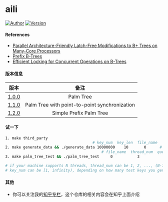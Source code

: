 # aili

[![Author](https://img.shields.io/badge/Author-UncP-brightgreen.svg)](https://github.com/UncP)
[![Version](https://img.shields.io/badge/Version-1.2.0-blue.svg)](https://github.com/UncP/aili)

#### References
* [Parallel Architecture-Friendly Latch-Free Modifications to B+ Trees on Many-Core Processors](http://www.vldb.org/pvldb/vol4/p795-sewall.pdf)
* [Prefix B-Trees](http://delivery.acm.org/10.1145/330000/320530/p11-bayer.pdf?ip=111.114.49.2&id=320530&acc=ACTIVE%20SERVICE&key=BF85BBA5741FDC6E%2E4510866D46BF76B7%2E4D4702B0C3E38B35%2E4D4702B0C3E38B35&__acm__=1537792786_42d3c27bf4ea064b8d68b89657e39bf6)
* [Efficient Locking for Concurrent Operations on B-Trees](https://www.csd.uoc.gr/~hy460/pdf/p650-lehman.pdf)

#### 版本信息
| 版本 |           备注             |
|:------:|:---------------------------:|
| [1.0.0](https://github.com/UncP/aili/tree/1.0.0)  | Palm Tree |
| [1.1.0](https://github.com/UncP/aili/tree/1.1.0)  | Palm Tree with point-to-point synchronization |
| [1.2.0](https://github.com/UncP/aili/tree/1.2.0)  | Simple Prefix Palm Tree |


#### 试一下
```bash
1. make third_party
                                       # key_num  key_len  file_name
2. make generate_data && ./generate_data 10000000    10       0      # test data will be in ./data
                                           # file_name  thread_num  queue_num  key_num
3. make palm_tree_test && ./palm_tree_test     0           3            8      10000000

# if your machine supports N threads, thread_num can be 1, 2, ..., (N-1), not N
# key_num can be [1, infinity), depending on how many test keys you generate
```


#### 其他
+ 你可以关注我的[知乎专栏](https://zhuanlan.zhihu.com/b-tree)，这个仓库的相关内容会在知乎上面介绍
